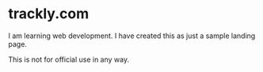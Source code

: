 # trackly.com

I am learning web development. I have created this as just a sample landing page.

This is not for official use in any way.
